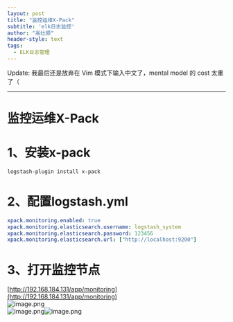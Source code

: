 ```yaml
---
layout: post
title: "监控运维X-Pack"
subtitle: 'elk日志监控'
author: "高灶顺"
header-style: text
tags:
  - ELK日志管理
---
```


Update: 我最后还是放弃在 Vim 模式下输入中文了，mental model 的 cost 太重了（

---
# 监控运维X-Pack

# 1、安装x-pack
```bash
logstash-plugin install x-pack
```
# 2、配置logstash.yml
```yaml
xpack.monitoring.enabled: true
xpack.monitoring.elasticsearch.username: logstash_system
xpack.monitoring.elasticsearch.password: 123456
xpack.monitoring.elasticsearch.url: ["http://localhost:9200"]
```
# 3、打开监控节点
[http://192.168.184.131/app/monitoring](http://192.168.184.131/app/monitoring)<br />![image.png](https://cdn.nlark.com/yuque/0/2019/png/150236/1548666845058-ef9a863f-185d-4d04-8b19-dcc7a42e572d.png#align=left&display=inline&height=270&linkTarget=_blank&name=image.png&originHeight=270&originWidth=1728&size=32608&width=1728)<br />![image.png](https://cdn.nlark.com/yuque/0/2019/png/150236/1548666885823-e82d1428-2a2f-40e1-9d92-14eb61659791.png#align=left&display=inline&height=322&linkTarget=_blank&name=image.png&originHeight=322&originWidth=1743&size=51692&width=1743)![image.png](https://cdn.nlark.com/yuque/0/2019/png/150236/1548666900740-227c1742-a182-493e-95d5-a3e542ef7119.png#align=left&display=inline&height=595&linkTarget=_blank&name=image.png&originHeight=595&originWidth=1740&size=63967&width=1740)
